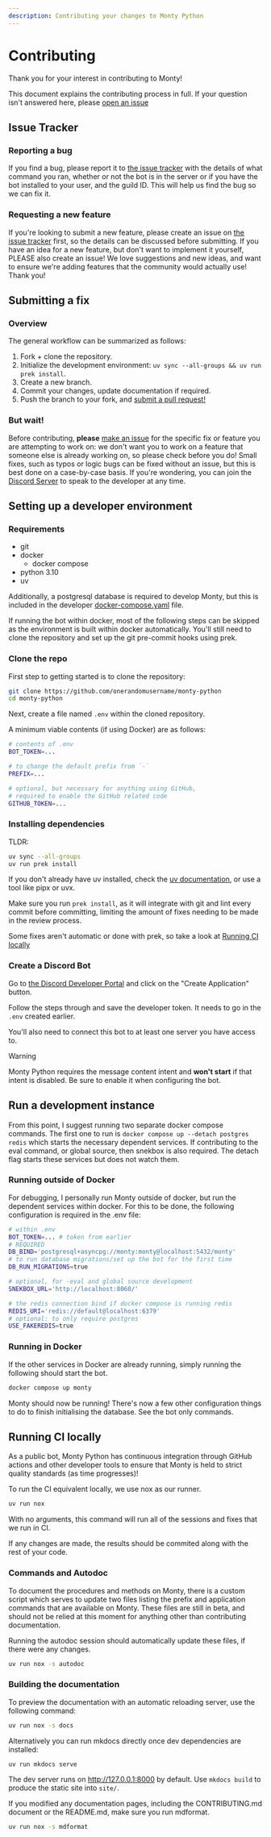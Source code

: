 ```yaml
---
description: Contributing your changes to Monty Python
---
```


# Contributing

Thank you for your interest in contributing to Monty!

This document explains the contributing process in full. If your question isn't
answered here, please
[open an issue](https://github.com/onerandomusername/monty-python/issues)

## Issue Tracker

### Reporting a bug

If you find a bug, please report it to
[the issue tracker](https://github.com/onerandomusername/monty-python/issues/new/choose)
with the details of what command you ran, whether or not the bot is in the
server or if you have the bot installed to your user, and the guild ID. This
will help us find the bug so we can fix it.

### Requesting a new feature

If you're looking to submit a new feature, please create an issue on
[the issue tracker](https://github.com/onerandomusername/monty-python/issues/new/choose)
first, so the details can be discussed before submitting. If you have an idea
for a new feature, but don't want to implement it yourself, PLEASE also create
an issue! We love suggestions and new ideas, and want to ensure we're adding
features that the community would actually use! Thank you!

## Submitting a fix

### Overview

The general workflow can be summarized as follows:

1. Fork + clone the repository.
1. Initialize the development environment:
    `uv sync --all-groups && uv run prek install`.
1. Create a new branch.
1. Commit your changes, update documentation if required.
1. Push the branch to your fork, and
    [submit a pull request!](https://github.com/onerandomusername/monty-python/pull/new)

### But wait!

Before contributing, **please**
[make an issue](https://github.com/onerandomusername/monty-python/issues/new/choose)
for the specific fix or feature you are attempting to work on: we don't want you
to work on a feature that someone else is already working on, so please check
before you do! Small fixes, such as typos or logic bugs can be fixed without an
issue, but this is best done on a case-by-case basis. If you're wondering, you
can join the [Discord Server](https://discord.gg/mPscM4FjWB) to speak to the
developer at any time.

## Setting up a developer environment

### Requirements

- git
- docker
    - docker compose
- python 3.10
- uv

Additionally, a postgresql database is required to develop Monty, but this is
included in the developer
[docker-compose.yaml](https://github.com/onerandomusername/monty-python/blob/main/docker-compose.yaml)
file.

If running the bot within docker, most of the following steps can be skipped as
the environment is built within docker automatically. You'll still need to clone
the repository and set up the git pre-commit hooks using prek.

### Clone the repo

First step to getting started is to clone the repository:

```sh
git clone https://github.com/onerandomusername/monty-python
cd monty-python
```

Next, create a file named `.env` within the cloned repository.

A minimum viable contents (if using Docker) are as follows:

```sh
# contents of .env
BOT_TOKEN=...

# to change the default prefix from `-`
PREFIX=...

# optional, but necessary for anything using GitHub,
# required to enable the GitHub related code
GITHUB_TOKEN=...
```

### Installing dependencies

TLDR:

```sh
uv sync --all-groups
uv run prek install
```

If you don't already have uv installed, check the
[uv documentation](https://docs.astral.sh/uv/), or use a tool like pipx or uvx.

Make sure you run `prek install`, as it will integrate with git and lint every
commit before committing, limiting the amount of fixes needing to be made in the
review process.

Some fixes aren't automatic or done with prek, so take a look at
[Running CI locally](#running-ci-locally)

### Create a Discord Bot

Go to
[the Discord Developer Portal](https://discord.com/developers/applications) and
click on the "Create Application" button.

Follow the steps through and save the developer token. It needs to go in the
`.env` created earlier.

You'll also need to connect this bot to at least one server you have access to.

> [!WARNING]
> Monty Python requires the message content intent and **won't start** if that
> intent is disabled. Be sure to enable it when configuring the bot.

## Run a development instance

From this point, I suggest running two separate docker compose commands. The
first one to run is `docker compose up --detach postgres redis` which starts the
necessary dependent services. If contributing to the eval command, or global
source, then snekbox is also required. The detach flag starts these services but
does not watch them.

### Running outside of Docker

For debugging, I personally run Monty outside of docker, but run the dependent
services within docker. For this to be done, the following configuration is
required in the .env file:

```sh
# within .env
BOT_TOKEN=... # token from earlier
# REQUIRED
DB_BIND='postgresql+asyncpg://monty:monty@localhost:5432/monty'
# to run database migrations/set up the bot for the first time
DB_RUN_MIGRATIONS=true

# optional, for -eval and global source development
SNEKBOX_URL='http://localhost:8060/'

# the redis connection bind if docker compose is running redis
REDIS_URI='redis://default@localhost:6379'
# optional: to only require postgres
USE_FAKEREDIS=true
```

### Running in Docker

If the other services in Docker are already running, simply running the
following should start the bot.

```sh
docker compose up monty
```

Monty should now be running! There's now a few other configuration things to do
to finish initialising the database. See the bot only commands.

## Running CI locally

As a public bot, Monty Python has continuous integration through GitHub actions
and other developer tools to ensure that Monty is held to strict quality
standards (as time progresses)!

To run the CI equivalent locally, we use nox as our runner.

```sh
uv run nox
```

With no arguments, this command will run all of the sessions and fixes that we
run in CI.

If any changes are made, the results should be commited along with the rest of
your code.

### Commands and Autodoc

To document the procedures and methods on Monty, there is a custom script which
serves to update two files listing the prefix and application commands that are
available on Monty. These files are still in beta, and should not be relied at
this moment for anything other than contributing documentation.

Running the autodoc session should automatically update these files, if there
were any changes.

```sh
uv run nox -s autodoc
```

### Building the documentation

To preview the documentation with an automatic reloading server, use the
following command:

```sh
uv run nox -s docs
```

Alternatively you can run mkdocs directly once dev dependencies are installed:

```sh
uv run mkdocs serve
```

The dev server runs on http://127.0.0.1:8000 by default. Use `mkdocs build` to
produce the static site into `site/`.

If you modified any documentation pages, including the CONTRIBUTING.md document
or the README.md, make sure you run mdformat.

```sh
uv run nox -s mdformat
```
